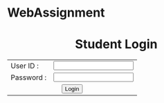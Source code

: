 # WebAssignment
<html><head>
<title> Student Login </title>
</head>
<body>
<h1 align="center"> Student Login </h1>
<table>
<tr>
<td> User ID : </td>
<td> <input type="text" name="un" id="un"> </td>
</tr>
<tr>
<td> Password : </td>
<td><input type="password" name="ps"> </td>
</tr>
<tr>
<td colspan="2" align="center">
<input type="submit" value="Login" name="lg" id="lg">
</td>
</tr>
</body>
</html>
